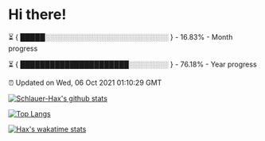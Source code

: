 # Hi there!

⏳ { █████░░░░░░░░░░░░░░░░░░░░░░░░░ } - 16.83% - Month progress

⏳ { ██████████████████████░░░░░░░░ } - 76.18% - Year progress

⏰ Updated on Wed, 06 Oct 2021 01:10:29 GMT


[![Schlauer-Hax's github stats](https://github-readme-stats.vercel.app/api?username=Schlauer-Hax&show_icons=true&theme=dark&count_private=true)](https://github.com/Schlauer-Hax)


[![Top Langs](https://github-readme-stats.vercel.app/api/top-langs/?username=Schlauer-Hax&layout=compact&theme=dark)](https://github.com/Schlauer-Hax?tab=repositories)


[![Hax's wakatime stats](https://github-readme-stats.vercel.app/api/wakatime?username=Hax&theme=dark)](https://wakatime.com/@Hax)

